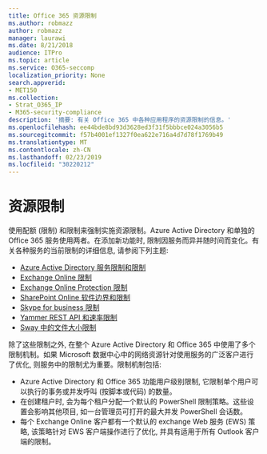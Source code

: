 ```yaml
---
title: Office 365 资源限制
ms.author: robmazz
author: robmazz
manager: laurawi
ms.date: 8/21/2018
audience: ITPro
ms.topic: article
ms.service: O365-seccomp
localization_priority: None
search.appverid:
- MET150
ms.collection:
- Strat_O365_IP
- M365-security-compliance
description: '摘要: 有关 Office 365 中各种应用程序的资源限制的信息。'
ms.openlocfilehash: ee44bde8bd93d3628ed3f31f5bbbce024a3056b5
ms.sourcegitcommit: f57b4001ef1327f0ea622e716a4d7d78f1769b49
ms.translationtype: MT
ms.contentlocale: zh-CN
ms.lasthandoff: 02/23/2019
ms.locfileid: "30220212"
---
```

# <a name="resource-limits"></a>资源限制

使用配额 (限制) 和限制来强制实施资源限制。Azure Active Directory 和单独的 Office 365 服务使用两者。在添加新功能时, 限制因服务而异并随时间而变化。有关各种服务的当前限制的详细信息, 请参阅下列主题:
- [Azure Active Directory 服务限制和限制](https://msdn.microsoft.com/en-us/library/azure/dn764971.aspx)
- [Exchange Online 限制](https://technet.microsoft.com/en-us/library/exchange-online-limits.aspx)
- [Exchange Online Protection 限制](https://technet.microsoft.com/en-us/library/exchange-online-protection-limits.aspx)
- [SharePoint Online 软件边界和限制](https://support.office.com/article/SharePoint-Online-software-boundaries-and-limits-8F34FF47-B749-408B-ABC0-B605E1F6D498)
- [Skype for business 限制](https://technet.microsoft.com/en-us/library/skype-for-business-online-limits.aspx)
- [Yammer REST API 和速率限制](https://developer.yammer.com/docs/rest-api-rate-limits)
- [Sway 中的文件大小限制](https://support.office.com/article/File-size-limits-in-Sway-4db21bc6-b42b-499f-9272-66e089db109f)

除了这些限制之外, 在整个 Azure Active Directory 和 Office 365 中使用了多个限制机制。如果 Microsoft 数据中心中的网络资源针对使用服务的广泛客户进行了优化, 则服务中的限制尤为重要。限制机制包括:
- Azure Active Directory 和 Office 365 功能用户级别限制, 它限制单个用户可以执行的事务或并发呼叫 (按脚本或代码) 的数量。
- 在创建租户时, 会为每个租户分配一个默认的 PowerShell 限制策略。这些设置会影响其他项目, 如一台管理员可打开的最大并发 PowerShell 会话数。
- 每个 Exchange Online 客户都有一个默认的 exchange Web 服务 (EWS) 策略, 该策略针对 EWS 客户端操作进行了优化, 并具有适用于所有 Outlook 客户端的限制。
